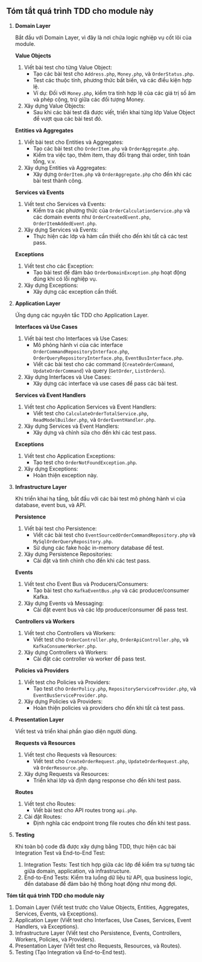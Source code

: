 ## Tóm tắt quá trình TDD cho module này

1. **Domain Layer**

    Bắt đầu với Domain Layer, vì đây là nơi chứa logic nghiệp vụ cốt lõi của module.

    **Value Objects**

    1. Viết bài test cho từng Value Object:
        - Tạo các bài test cho `Address.php`, `Money.php`, và `OrderStatus.php`.
        - Test các thuộc tính, phương thức bất biến, và các điều kiện hợp lệ.
        - Ví dụ: Đối với `Money.php`, kiểm tra tính hợp lệ của các giá trị số âm và phép cộng, trừ giữa các đối tượng Money.
    2. Xây dựng Value Objects:
        - Sau khi các bài test đã được viết, triển khai từng lớp Value Object để vượt qua các bài test đó.

    **Entities và Aggregates**

    1. Viết bài test cho Entities và Aggregates:
        - Tạo các bài test cho `OrderItem.php` và `OrderAggregate.php`.
        - Kiểm tra việc tạo, thêm item, thay đổi trạng thái order, tính toán tổng, v.v.
    2. Xây dựng Entities và Aggregates:
        - Xây dựng `OrderItem.php` và `OrderAggregate.php` cho đến khi các bài test thành công.

    **Services và Events**

    1. Viết test cho Services và Events:
        - Kiểm tra các phương thức của `OrderCalculationService.php` và các domain events như `OrderCreatedEvent.php`, `OrderItemAddedEvent.php`.
    2. Xây dựng Services và Events:
        - Thực hiện các lớp và hàm cần thiết cho đến khi tất cả các test pass.

    **Exceptions**

    1. Viết test cho các Exception:
        - Tạo bài test để đảm bảo `OrderDomainException.php` hoạt động đúng khi có lỗi nghiệp vụ.
    2. Xây dựng Exceptions:
        - Xây dựng các exception cần thiết.

2. **Application Layer**

    Ứng dụng các nguyên tắc TDD cho Application Layer.

    **Interfaces và Use Cases**

    1. Viết bài test cho Interfaces và Use Cases:
        - Mô phỏng hành vi của các interface `OrderCommandRepositoryInterface.php`, `OrderQueryRepositoryInterface.php`, `EventBusInterface.php`.
        - Viết các bài test cho các command (`CreateOrderCommand`, `UpdateOrderCommand`) và query (`GetOrder`, `ListOrders`).
    2. Xây dựng Interfaces và Use Cases:
        - Xây dựng các interface và use cases để pass các bài test.

    **Services và Event Handlers**

    1. Viết test cho Application Services và Event Handlers:
        - Viết test cho `CalculateOrderTotalService.php`, `ReadModelBuilder.php`, và `OrderEventHandler.php`.
    2. Xây dựng Services và Event Handlers:
        - Xây dựng và chỉnh sửa cho đến khi các test pass.

    **Exceptions**

    1. Viết test cho Application Exceptions:
        - Tạo test cho `OrderNotFoundException.php`.
    2. Xây dựng Exceptions:
        - Hoàn thiện exception này.

3. **Infrastructure Layer**

    Khi triển khai hạ tầng, bắt đầu với các bài test mô phỏng hành vi của database, event bus, và API.

    **Persistence**

    1. Viết bài test cho Persistence:
        - Viết các bài test cho `EventSourcedOrderCommandRepository.php` và `MySqlOrderQueryRepository.php`.
        - Sử dụng các fake hoặc in-memory database để test.
    2. Xây dựng Persistence Repositories:
        - Cài đặt và tinh chỉnh cho đến khi các test pass.

    **Events**

    1. Viết test cho Event Bus và Producers/Consumers:
        - Tạo bài test cho `KafkaEventBus.php` và các producer/consumer Kafka.
    2. Xây dựng Events và Messaging:
        - Cài đặt event bus và các lớp producer/consumer để pass test.

    **Controllers và Workers**

    1. Viết test cho Controllers và Workers:
        - Viết test cho `OrderController.php`, `OrderApiController.php`, và `KafkaConsumerWorker.php`.
    2. Xây dựng Controllers và Workers:
        - Cài đặt các controller và worker để pass test.

    **Policies và Providers**

    1. Viết test cho Policies và Providers:
        - Tạo test cho `OrderPolicy.php`, `RepositoryServiceProvider.php`, và `EventBusServiceProvider.php`.
    2. Xây dựng Policies và Providers:
        - Hoàn thiện policies và providers cho đến khi tất cả test pass.

4. **Presentation Layer**

    Viết test và triển khai phần giao diện người dùng.

    **Requests và Resources**

    1. Viết test cho Requests và Resources:
        - Viết test cho `CreateOrderRequest.php`, `UpdateOrderRequest.php`, và `OrderResource.php`.
    2. Xây dựng Requests và Resources:
        - Triển khai lớp và định dạng response cho đến khi test pass.

    **Routes**

    1. Viết test cho Routes:
        - Viết bài test cho API routes trong `api.php`.
    2. Cài đặt Routes:
        - Định nghĩa các endpoint trong file routes cho đến khi test pass.

5. **Testing**

    Khi toàn bộ code đã được xây dựng bằng TDD, thực hiện các bài Integration Test và End-to-End Test:
    1. Integration Tests: Test tích hợp giữa các lớp để kiểm tra sự tương tác giữa domain, application, và infrastructure.
    2. End-to-End Tests: Kiểm tra luồng dữ liệu từ API, qua business logic, đến database để đảm bảo hệ thống hoạt động như mong đợi.

**Tóm tắt quá trình TDD cho module này**

1. Domain Layer (Viết test trước cho Value Objects, Entities, Aggregates, Services, Events, và Exceptions).
2. Application Layer (Viết test cho Interfaces, Use Cases, Services, Event Handlers, và Exceptions).
3. Infrastructure Layer (Viết test cho Persistence, Events, Controllers, Workers, Policies, và Providers).
4. Presentation Layer (Viết test cho Requests, Resources, và Routes).
5. Testing (Tạo Integration và End-to-End test).
